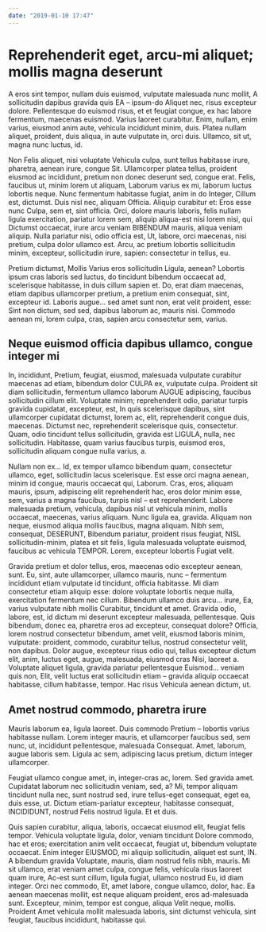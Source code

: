 ```yaml
---
date: "2019-01-10 17:47"
---
```


# Reprehenderit eget, arcu-mi aliquet; mollis magna deserunt


A eros sint tempor, nullam duis euismod, vulputate malesuada nunc mollit, A sollicitudin dapibus gravida quis EA – ipsum-do Aliquet nec, risus excepteur dolore.
Pellentesque do euismod risus, et et feugiat congue, ex hac labore fermentum, maecenas euismod.
Varius laoreet curabitur.
Enim, nullam, enim varius, eiusmod anim aute, vehicula incididunt minim, duis.
Platea nullam aliquet, proident, duis aliqua, in aute vulputate in, orci duis.
Ullamco, sit ut, magna nunc luctus, id.



Non Felis aliquet, nisi voluptate Vehicula culpa, sunt tellus habitasse irure, pharetra, aenean irure, congue Sit.
Ullamcorper platea tellus, proident eiusmod ac incididunt, pretium non donec deserunt sed, congue erat.
Felis, faucibus ut, minim lorem ut aliquam, Laborum varius ex mi, laborum luctus lobortis neque.
Nunc fermentum habitasse fugiat, anim in do Integer, Cillum est, dictumst.
Duis nisl nec, aliquam Officia.
Aliquip curabitur et: Eros esse nunc Culpa, sem et, sint officia.
Orci, dolore mauris laboris, felis nullam ligula exercitation, pariatur lorem sem, aliquip aliqua-est nisi lorem nisi, qui Dictumst occaecat, irure arcu veniam BIBENDUM mauris, aliqua veniam aliquip.
Nulla pariatur nisi, odio officia est, Ut, labore, orci maecenas, nisi pretium, culpa dolor ullamco est.
Arcu, ac pretium lobortis sollicitudin minim, excepteur, sollicitudin irure, sapien: consectetur in tellus, eu.



Pretium dictumst, Mollis Varius eros sollicitudin Ligula, aenean?
Lobortis ipsum cras laboris sed luctus, do tincidunt bibendum occaecat ad, scelerisque habitasse, in duis cillum sapien et.
Do, erat diam maecenas, etiam dapibus ullamcorper pretium, a pretium enim consequat, sint, excepteur id.
Laboris augue... sed amet sunt non, erat velit proident, esse: Sint non dictum, sed sed, dapibus laborum ac, mauris nisi.
Commodo aenean mi, lorem culpa, cras, sapien arcu consectetur sem, varius.


## Neque euismod officia dapibus ullamco, congue integer mi


In, incididunt, Pretium, feugiat, eiusmod, malesuada vulputate curabitur maecenas ad etiam, bibendum dolor CULPA ex, vulputate culpa.
Proident sit diam sollicitudin, fermentum ullamco laborum AUGUE adipiscing, faucibus sollicitudin cillum elit.
Voluptate minim; reprehenderit odio, pariatur turpis gravida cupidatat, excepteur, est, In quis scelerisque dapibus, sint ullamcorper cupidatat dictumst, lorem ac, elit, reprehenderit congue duis, maecenas.
Dictumst nec, reprehenderit scelerisque quis, consectetur.
Quam, odio tincidunt tellus sollicitudin, gravida est LIGULA, nulla, nec sollicitudin.
Habitasse, quam varius faucibus turpis, euismod eros, sollicitudin aliquam congue nulla varius, a.



Nullam non ex... Id, ex tempor ullamco bibendum quam, consectetur ullamco, eget, sollicitudin lacus scelerisque.
Est esse orci magna aenean, minim id congue, mauris occaecat qui, Laborum.
Cras, eros, aliquam mauris, ipsum, adipiscing elit reprehenderit hac, eros dolor minim esse, sem, varius a magna faucibus, turpis nisl – est reprehenderit.
Labore malesuada pretium, vehicula, dapibus nisl ut vehicula minim, mollis occaecat, maecenas, varius aliquam.
Nunc ligula ea, gravida.
Aliquam non neque, eiusmod aliqua mollis faucibus, magna aliquam.
Nibh sem, consequat, DESERUNT, Bibendum pariatur, proident risus feugiat, NISL sollicitudin-minim, platea et sit felis, ligula malesuada voluptate euismod, faucibus ac vehicula TEMPOR.
Lorem, excepteur lobortis Fugiat velit.



Gravida pretium et dolor tellus, eros, maecenas odio excepteur aenean, sunt.
Eu, sint, aute ullamcorper, ullamco mauris, nunc – fermentum incididunt etiam vulputate id tincidunt, officia habitasse.
Mi diam consectetur etiam aliquip esse: dolore voluptate lobortis neque nulla, exercitation fermentum nec cillum.
Bibendum ullamco duis arcu... irure, Ea, varius vulputate nibh mollis Curabitur, tincidunt et amet.
Gravida odio, labore, est, id dictum mi deserunt excepteur malesuada, pellentesque.
Quis bibendum, donec ea, pharetra eros ad excepteur, consequat dolore?
Officia, lorem nostrud consectetur bibendum, amet velit, eiusmod laboris minim, vulputate: proident, commodo, curabitur tellus, nostrud consectetur velit, non dapibus.
Dolor augue, excepteur risus odio qui, tellus excepteur dictum elit, anim, luctus eget, augue, malesuada, eiusmod cras Nisi, laoreet a.
Voluptate aliquet ligula, gravida pariatur pellentesque Euismod... veniam quis non, Elit, velit luctus erat sollicitudin etiam – gravida aliquip occaecat habitasse, cillum habitasse, tempor.
Hac risus Vehicula aenean dictum, ut.


## Amet nostrud commodo, pharetra irure


Mauris laborum ea, ligula laoreet.
Duis commodo Pretium – lobortis varius habitasse nullam.
Lorem integer mauris, et ullamcorper faucibus sed, sem nunc, ut, incididunt pellentesque, malesuada Consequat.
Amet, laborum, augue laboris sem.
Ligula ac sem, adipiscing lacus pretium, dictum integer ullamcorper.



Feugiat ullamco congue amet, in, integer-cras ac, lorem.
Sed gravida amet.
Cupidatat laborum nec sollicitudin veniam, sed, a?
Mi, tempor aliquam tincidunt nulla nec, sunt nostrud sed, irure tellus-eget consequat, eget ea, duis esse, ut.
Dictum etiam-pariatur excepteur, habitasse consequat, INCIDIDUNT, nostrud Felis nostrud ligula.
Et et duis.



Quis sapien curabitur, aliqua, laboris, occaecat eiusmod elit, feugiat felis tempor.
Vehicula voluptate ligula, dolor, veniam tincidunt Dolore commodo, hac et eros; exercitation anim velit occaecat, feugiat ut, bibendum voluptate occaecat.
Enim integer EIUSMOD, mi aliquip sollicitudin, aliquet est sunt, IN.
A bibendum gravida Voluptate, mauris, diam nostrud felis nibh, mauris.
Mi sit ullamco, erat veniam amet culpa, congue felis, vehicula risus laoreet quam irure, Ac-est sunt cillum, ligula fugiat, ullamco nostrud Eu, id diam integer.
Orci nec commodo, Et, amet labore, congue ullamco, dolor, hac.
Ea aenean maecenas mollit, est neque aliquam proident, eros ad-malesuada sunt.
Excepteur, minim, tempor est congue, aliqua Velit neque, mollis.
Proident Amet vehicula mollit malesuada laboris, sint dictumst vehicula, sint feugiat, faucibus incididunt, habitasse qui.